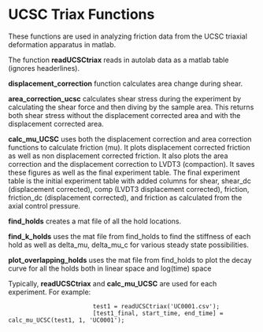 # UCSC Triax Functions

These functions are used in analyzing friction data from the UCSC triaxial deformation apparatus in matlab.  

The function **readUCSCtriax** reads in autolab data as a matlab table (ignores headerlines). 

**displacement_correction** function calculates area change during shear.  

**area_correction_ucsc** calculates shear stress during the experiment by calculating the shear force and then diving by the sample area. This returns both shear stress without the displacement corrected area and with the displacement corrected area.

**calc_mu_UCSC** uses both the displacement correction and area correction functions to calculate friction (mu). It plots displacement corrected friction as well as non displacement corrected friction. It also plots the area correction and the displacement correction to LVDT3 (compaction). It saves these figures as well as the final experiment table.  The final experiment table is the initial experiment table with added columns for shear, shear_dc (displacement corrected), comp (LVDT3 displacement corrected), friction, friction_dc (displacement corrected), and friction as calculated from the axial control pressure.

**find_holds** creates a mat file of all the hold locations.

**find_k_holds** uses the mat file from find_holds to find the stiffness of each hold as well as delta_mu, delta_mu_c for various steady state possibilities.

**plot_overlapping_holds** uses the mat file from find_holds to plot the decay curve for all the holds both in linear space and log(time) space

Typically, **readUCSCtriax** and **calc_mu_UCSC** are used for each experiment. For example: 

                            test1 = readUCSCtriax('UC0001.csv');  
                            [test1_final, start_time, end_time] = calc_mu_UCSC(test1, 1, 'UC0001');
